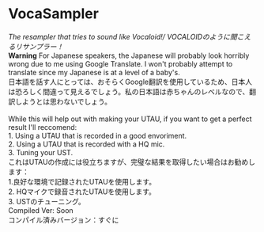 <h1><b>VocaSampler</b></h1>
<i>The resampler that tries to sound like Vocaloid!/ VOCALOIDのように聞こえるリサンプラー！</i><br>
<b>Warning</b>
For Japanese speakers, the Japanese will probably look horribly wrong due to me using Google Translate. I won't probably attempt to translate since my Japanese is at a level of a baby's.<br>
日本語を話す人にとっては、おそらくGoogle翻訳を使用しているため、日本人は恐ろしく間違って見えるでしょう。私の日本語は赤ちゃんのレベルなので、翻訳しようとは思わないでしょう。<br><br>
While this will help out with making your UTAU, if you want to get a perfect result I'll reccomend:<br>
1. Using a UTAU that is recorded in a good envoriment.<br>
2. Using a UTAU that is recorded with a HQ mic.<br>
3. Tuning your UST.<br>
これはUTAUの作成には役立ちますが、完璧な結果を取得したい場合はお勧めします：<br>
1.良好な環境で記録されたUTAUを使用します。<br>
2. HQマイクで録音されたUTAUを使用します。<br>
3. USTのチューニング。<br>
Compiled Ver: Soon<br>
コンパイル済みバージョン：すぐに
